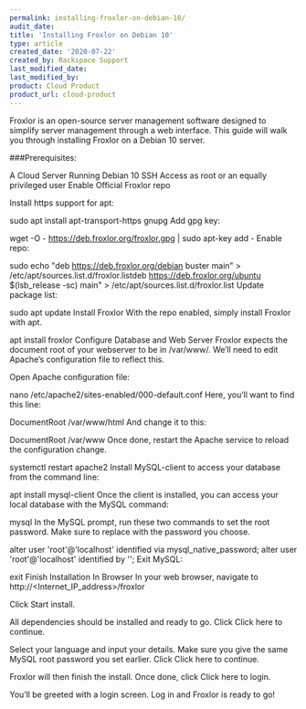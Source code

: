 ```yaml
---
permalink: installing-froxlor-on-debian-10/
audit_date:
title: 'Installing Froxlor on Debian 10'
type: article
created_date: '2020-07-22'
created_by: Rackspace Support
last_modified_date:
last_modified_by:
product: Cloud Product
product_url: cloud-product
---
```


Froxlor is an open-source server management software designed to simplify server management through a web interface. This guide will walk you through installing Froxlor on a Debian 10 server.

###Prerequisites:

A Cloud Server Running Debian 10
SSH Access as root or an equally privileged user
Enable Official Froxlor repo

Install https support for apt:

sudo apt install apt-transport-https gnupg
Add gpg key:

wget -O - https://deb.froxlor.org/froxlor.gpg | sudo apt-key add -
Enable repo:

sudo echo "deb https://deb.froxlor.org/debian buster main" > /etc/apt/sources.list.d/froxlor.listdeb https://deb.froxlor.org/ubuntu $(lsb_release -sc) main" > /etc/apt/sources.list.d/froxlor.list
Update package list:

sudo apt update
Install Froxlor
With the repo enabled, simply install Froxlor with apt.

apt install froxlor
Configure Database and Web Server
Froxlor expects the document root of your webserver to be in /var/www/. We’ll need to edit Apache’s configuration file to reflect this.

Open Apache configuration file:

nano /etc/apache2/sites-enabled/000-default.conf
Here, you’ll want to find this line:

DocumentRoot /var/www/html
And change it to this:

DocumentRoot /var/www
Once done, restart the Apache service to reload the configuration change.

systemctl restart apache2
Install MySQL-client to access your database from the command line:

apt install mysql-client
Once the client is installed, you can access your local database with the MySQL command:

mysql
In the MySQL prompt, run these two commands to set the root password. Make sure to replace <PASSWORD> with the password you choose.

alter user 'root'@'localhost' identified via mysql_native_password;
alter user 'root'@'localhost' identified by '<PASSWORD>';
Exit MySQL:

exit
Finish Installation In Browser
In your web browser, navigate to http://<Internet_IP_address>/froxlor

Click Start install.


All dependencies should be installed and ready to go. Click Click here to continue.


Select your language and input your details. Make sure you give the same MySQL root password you set earlier. Click Click here to continue.

Froxlor will then finish the install. Once done, click Click here to login.

You’ll be greeted with a login screen. Log in and Froxlor is ready to go!
